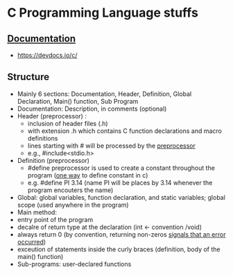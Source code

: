 # C Programming Language stuffs 

## [Documentation](https://devdocs.io/c/)
- https://devdocs.io/c/

## Structure 
- Mainly 6 sections: Documentation, Header, Definition, Global Declaration, Main() function, Sub Program
- Documentation: Description, in comments (optional)
- Header (preprocessor) :
  - inclusion of header files (.h)
  - with extension .h which contains C function declarations and macro definitions
  - lines starting with # will be processed by the [preprocessor](https://www.geeksforgeeks.org/cc-preprocessors/)
  -  e.g., #include<stdio.h>
- Definition (preprocessor)
  - #define preprocessor is used to create a constant throughout the program ([one way](https://www.freecodecamp.org/news/constants-in-c-explained-how-to-use-define-and-const-keyword/) to define constant in c)
  - e.g. #define PI 3.14 (name PI will be places by 3.14 whenever the program encouters the name)
- Global: global variables, function declaration, and static variables; global scope (used anywhere in the program)
-  Main method:
  - entry point of the program
  - decalre of return type at the declaration (int <- convention /void)
  - always return 0 (by convention, returning non-zeros [signals that an error occurred](https://stackoverflow.com/questions/18446686/main-function-in-c))
  - exceution of statements inside the curly braces (definition, body of the main() function)
- Sub-programs: user-declared functions  
